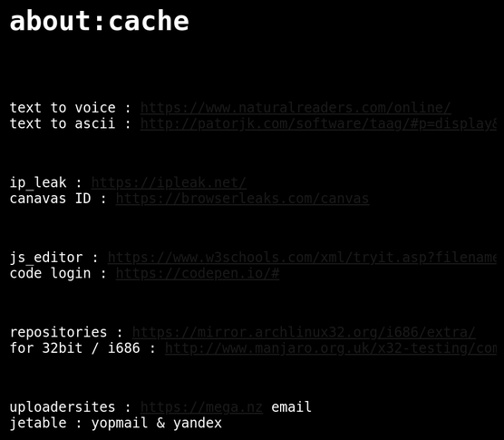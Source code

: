 <head> <title>(@) list of software (@)</title>
<style>
body{
color : white;
background-color: black;
font-size:24;
}
</style>
</head>

<body>
<pre>
<h1>about:cache</h1>

text to voice    : https://www.naturalreaders.com/online/
text to ascii     : http://patorjk.com/software/taag/#p=display&f=Bloody&t=client

ip_leak            : https://ipleak.net/
canavas ID      : https://browserleaks.com/canvas

js_editor          : https://www.w3schools.com/xml/tryit.asp?filename=try_dom_loadxmltext
code login        : https://codepen.io/#

repositories       : https://mirror.archlinux32.org/i686/extra/ 
for 32bit / i686  : http://www.manjaro.org.uk/x32-testing/community/i686/

uploadersites     : https://mega.nz
email jetable     : yopmail & yandex

</pre>
</body>
